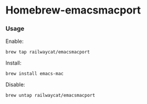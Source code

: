 # Homebrew-emacsmacport
### Usage
Enable:

    brew tap railwaycat/emacsmacport

Install:

    brew install emacs-mac

Disable:

    brew untap railwaycat/emacsmacport

